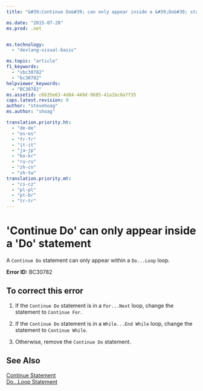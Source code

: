 ```yaml
---
title: "&#39;Continue Do&#39; can only appear inside a &#39;Do&#39; statement | Microsoft Docs"

ms.date: "2015-07-20"
ms.prod: .net


ms.technology: 
  - "devlang-visual-basic"

ms.topic: "article"
f1_keywords: 
  - "vbc30782"
  - "bc30782"
helpviewer_keywords: 
  - "BC30782"
ms.assetid: c6b35e63-4d84-449d-9685-41a1bc0a7f35
caps.latest.revision: 9
author: "stevehoag"
ms.author: "shoag"

translation.priority.ht: 
  - "de-de"
  - "es-es"
  - "fr-fr"
  - "it-it"
  - "ja-jp"
  - "ko-kr"
  - "ru-ru"
  - "zh-cn"
  - "zh-tw"
translation.priority.mt: 
  - "cs-cz"
  - "pl-pl"
  - "pt-br"
  - "tr-tr"
---
```

# &#39;Continue Do&#39; can only appear inside a &#39;Do&#39; statement
A `Continue Do` statement can only appear within a `Do...Loop` loop.  
  
 **Error ID:** BC30782  
  
## To correct this error  
  
1.  If the `Continue Do` statement is in a `For...Next` loop, change the statement to `Continue For`.  
  
2.  If the `Continue Do` statement is in a `While...End While` loop, change the statement to `Continue While`.  
  
3.  Otherwise, remove the `Continue Do` statement.  
  
## See Also  
 [Continue Statement](../../visual-basic/language-reference/statements/continue-statement.md)   
 [Do...Loop Statement](../../visual-basic/language-reference/statements/do-loop-statement.md)